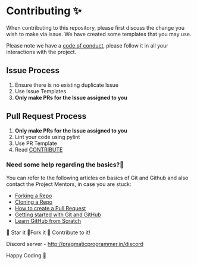 # Contributing ✨

When contributing to this repository, please first discuss the change you wish to make via issue.
We have created some templates that you may use.

Please note we have a [code of conduct](CODE_OF_CONDUCT.md), please follow it in all your interactions with the project.

## Issue Process
1. Ensure there is no existing duplicate Issue
2. Use Issue Templates
3. **Only make PRs for the Issue assigned to you**

## Pull Request Process

1. **Only make PRs for the Issue assigned to you**
2. Lint your code using pylint
3. Use PR Template
4. Read [CONTRIBUTE](CONTRIBUTE/README.md)

### Need some help regarding the basics?🤔

You can refer to the following articles on basics of Git and Github and also contact the Project Mentors,
in case you are stuck:

- [Forking a Repo](https://help.github.com/en/github/getting-started-with-github/fork-a-repo)
- [Cloning a Repo](https://help.github.com/en/desktop/contributing-to-projects/creating-an-issue-or-pull-request)
- [How to create a Pull Request](https://opensource.com/article/19/7/create-pull-request-github)
- [Getting started with Git and GitHub](https://towardsdatascience.com/getting-started-with-git-and-github-6fcd0f2d4ac6)
- [Learn GitHub from Scratch](https://lab.github.com/githubtraining/introduction-to-github)

:star2: Star it :fork_and_knife:Fork it :handshake: Contribute to it!

Discord server  - http://pragmaticprogrammer.in/discord

Happy Coding :purple_heart: